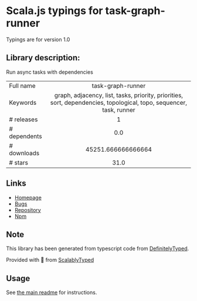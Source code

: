 
# Scala.js typings for task-graph-runner

Typings are for version 1.0

## Library description:
Run async tasks with dependencies

|                    |                 |
| ------------------ | :-------------: |
| Full name          | task-graph-runner |
| Keywords           | graph, adjacency, list, tasks, priority, priorities, sort, dependencies, topological, topo, sequencer, task, runner |
| # releases         | 1 |
| # dependents       | 0.0 |
| # downloads        | 45251.666666666664 |
| # stars            | 31.0 |

## Links
- [Homepage](https://github.com/thejameskyle/task-graph-runner#readme)
- [Bugs](https://github.com/thejameskyle/task-graph-runner/issues)
- [Repository](https://github.com/thejameskyle/task-graph-runner)
- [Npm](https://www.npmjs.com/package/task-graph-runner)
    


## Note
This library has been generated from typescript code from [DefinitelyTyped](https://definitelytyped.org).

Provided with :purple_heart: from [ScalablyTyped](https://github.com/oyvindberg/ScalablyTyped)

## Usage
See [the main readme](../../readme.md) for instructions.


